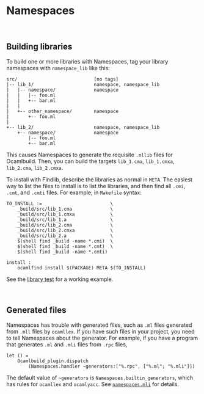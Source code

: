 # Namespaces



<br>

<a id="Libraries"></a>
## Building libraries

To build one or more libraries with Namespaces, tag your library namespaces with
`namespace_lib` like this:

```
src/                            [no tags]
|-- lib_1/                      namespace, namespace_lib
|   |-- namespace/              namespace
|   |   |-- foo.ml
|   |   +-- bar.ml
|   |
|   +-- other_namespace/        namespace
|       +-- foo.ml
|
+-- lib_2/                      namespace, namespace_lib
    +-- namespace/              namespace
        |-- foo.ml
        +-- bar.ml
```

This causes Namespaces to generate the requisite `.mllib` files for Ocamlbuild.
Then, you can build the targets `lib_1.cma`, `lib_1.cmxa`, `lib_2.cma`,
`lib_2.cmxa`.

To install with Findlib, describe the libraries as normal in `META`. The easiest
way to list the files to install is to list the libraries, and then find all
`.cmi`, `.cmt`, and `.cmti` files. For example, in `Makefile` syntax:

```
TO_INSTALL :=                         \
    _build/src/lib_1.cma              \
    _build/src/lib_1.cmxa             \
    _build/src/lib_1.a                \
    _build/src/lib_2.cma              \
    _build/src/lib_2.cmxa             \
    _build/src/lib_2.a                \
    $(shell find _build -name *.cmi)  \
    $(shell find _build -name *.cmt)  \
    $(shell find _build -name *.cmti)

install :
    ocamlfind install $(PACKAGE) META $(TO_INSTALL)
```

See the [library test][libtest] for a working example.

[libtest]: https://github.com/aantron/namespaces/tree/master/test/3-library



<br>

<a id="Generated"></a>
## Generated files

Namespaces has trouble with generated files, such as `.ml` files generated from
`.mll` files by `ocamllex`. If you have such files in your project, you need to
tell Namespaces about the generator. For example, if you have a program that
generates `.ml` and `.mli` files from `.rpc` files,

    let () =
        Ocamlbuild_plugin.dispatch
            (Namespaces.handler ~generators:["%.rpc", ["%.ml"; "%.mli"]])

The default value of `~generators` is `Namespaces.builtin_generators`, which has
rules for `ocamllex` and `ocamlyacc`. See [`namespaces.mli`][mli] for details.

[mli]: https://github.com/aantron/namespaces/blob/master/src/namespaces.mli#L37
